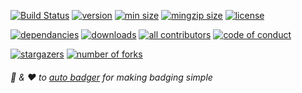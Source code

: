 [//]: <> (start placeholder for auto-badger)


[![Build Status](https://img.shields.io/github/workflow/status/codestra/authentication-manager/Node.js%20Package?style=flat-square&color=%23007a1f)](https://github.com/codestra/authentication-manager/actions)
[![version](https://img.shields.io/npm/v/@codestra/authentication-manager.svg?style=flat-square)](https://npmjs.org/@codestra/authentication-manager)
[![min size](https://img.shields.io/bundlephobia/min/@codestra/authentication-manager?style=flat-square)](https://bundlephobia.com/result?p=@codestra/authentication-manager)
[![mingzip size](https://img.shields.io/bundlephobia/minzip/@codestra/authentication-manager)](https://bundlephobia.com/result?p=@codestra/authentication-manager)
[![license](https://img.shields.io/npm/l/@codestra/authentication-manager?color=%23007a1f&style=flat-square)](https://github.com/codestra/authentication-manager/blob/master/LICENSE)

[![dependancies](https://img.shields.io/librariesio/release/npm/@codestra/authentication-manager?color=%23007a1f&style=flat-square)](https://libraries.io/npm/%40codestra%2Fauthentication-manager)
[![downloads](https://img.shields.io/npm/dm/@codestra/authentication-manager?style=flat-square&color=%23007a1f)](https://npmcharts.com/compare/@codestra/authentication-manager)
[![all contributors](https://img.shields.io/github/all-contributors/codestra/authentication-manager?style=flat-square)](https://github.com/codestra/authentication-manager/graphs/contributors)
[![code of conduct](https://img.shields.io/badge/code%20of-conduct-ff69b4.svg?style=flat-square)](https://github.com/codestra/authentication-manager/blob/master/CODE_OF_CONDUCT.md)

[![stargazers](https://img.shields.io/github/stars/codestra/authentication-manager?style=social)](https://github.com/codestra/authentication-manager/stargazers)
[![number of forks](https://img.shields.io/github/forks/codestra/authentication-manager?style=social)](https://github.com/codestra/authentication-manager/fork)

###### :clap: & :heart: to [auto badger](https://github.com/technikhil314/auto-badger) for making badging simple

[//]: <> (end placeholder for auto-badger)

